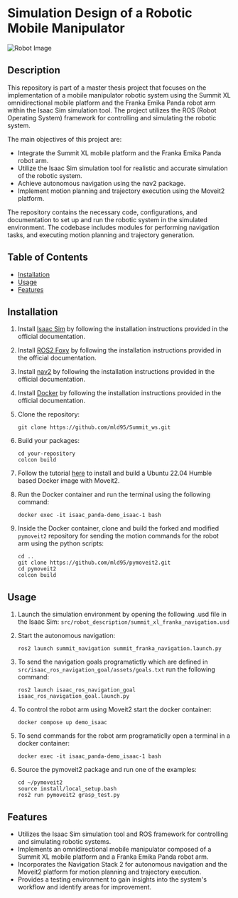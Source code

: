 # Simulation Design of a Robotic Mobile Manipulator

![Robot Image](src/assets/robot_image.png)


## Description

This repository is part of a master thesis project that focuses on the implementation of a mobile manipulator robotic system using the Summit XL omnidirectional mobile platform and the Franka Emika Panda robot arm within the Isaac Sim simulation tool. The project utilizes the ROS (Robot Operating System) framework for controlling and simulating the robotic system.

The main objectives of this project are:

- Integrate the Summit XL mobile platform and the Franka Emika Panda robot arm.
- Utilize the Isaac Sim simulation tool for realistic and accurate simulation of the robotic system.
- Achieve autonomous navigation using the nav2 package.
- Implement motion planning and trajectory execution using the Moveit2 platform.

The repository contains the necessary code, configurations, and documentation to set up and run the robotic system in the simulated environment. The codebase includes modules for performing navigation tasks, and executing motion planning and trajectory generation.

## Table of Contents

- [Installation](#installation)
- [Usage](#usage)
- [Features](#features)

## Installation

1. Install [Isaac Sim](https://docs.omniverse.nvidia.com/app_isaacsim/app_isaacsim/install_workstation.html#isaac-sim-app-install-workstation) by following the installation instructions provided in the official documentation.

2. Install [ROS2 Foxy](https://docs.ros.org/en/foxy/Installation.html) by following the installation instructions provided in the official documentation.

3. Install [nav2](https://navigation.ros.org/getting_started/index.html) by following the installation instructions provided in the official documentation.

4. Install [Docker](https://example.com) by following the installation instructions provided in the official documentation.

5. Clone the repository:

   ```shell
   git clone https://github.com/mld95/Summit_ws.git
   ```

6. Build your packages:

   ```shell
   cd your-repository
   colcon build
   ```
7. Follow the tutorial [here](https://moveit.picknik.ai/main/doc/how_to_guides/isaac_panda/isaac_panda_tutorial.html) to install and build a Ubuntu 22.04 Humble based Docker image with Moveit2.

8. Run the Docker container and run the terminal using the following command:

   ```shell
   docker exec -it isaac_panda-demo_isaac-1 bash
   ```

9. Inside the Docker container, clone and build the forked and modified `pymoveit2` repository for sending the motion commands for the robot arm using the python scripts:

   ```shell
   cd ..
   git clone https://github.com/mld95/pymoveit2.git
   cd pymoveit2
   colcon build
   ```

## Usage

1. Launch the simulation environment by opening the following .usd file in the Isaac Sim:
`src/robot_description/summit_xl_franka_navigation.usd`

2. Start the autonomous navigation:

   ```shell
   ros2 launch summit_navigation summit_franka_navigation.launch.py
   ```
3. To send the navigation goals programatictly which are defined in `src/isaac_ros_navigation_goal/assets/goals.txt` run the following command:

   ```shell
   ros2 launch isaac_ros_navigation_goal isaac_ros_navigation_goal.launch.py
   ```

4. To control the robot arm using Moveit2 start the docker container: 

   ```shell
   docker compose up demo_isaac
   ```
5. To send commands for the robot arm programaticlly open a terminal in a docker container:

   ```shell
   docker exec -it isaac_panda-demo_isaac-1 bash
   ```
6. Source the pymoveit2 package and run one of the examples:

   ```shell
   cd ~/pymoveit2
   source install/local_setup.bash
   ros2 run pymoveit2 grasp_test.py
   ```


## Features

- Utilizes the Isaac Sim simulation tool and ROS framework for controlling and simulating robotic systems.
- Implements an omnidirectional mobile manipulator composed of a Summit XL mobile platform and a Franka Emika Panda robot arm.
- Incorporates the Navigation Stack 2 for autonomous navigation and the Moveit2 platform for motion planning and trajectory execution.
- Provides a testing environment to gain insights into the system's workflow and identify areas for improvement.

